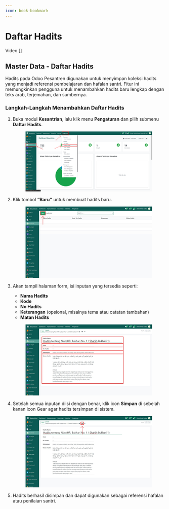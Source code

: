```yaml
---
icon: book-bookmark
---
```


# Daftar Hadits

Video \[]

## Master Data - Daftar Hadits

Hadits pada Odoo Pesantren digunakan untuk menyimpan koleksi hadits yang menjadi referensi pembelajaran dan hafalan santri. Fitur ini memungkinkan pengguna untuk menambahkan hadits baru lengkap dengan teks arab, terjemahan, dan sumbernya.

### Langkah-Langkah Menambahkan Daftar Hadits

1.  Buka modul **Kesantrian**, lalu klik menu **Pengaturan** dan pilih submenu **Daftar Hadits**.

    <figure><img src="../../../.gitbook/assets/images-141.png" alt=""><figcaption></figcaption></figure>


2.  Klik tombol **“Baru”** untuk membuat hadits baru.

    <figure><img src="../../../.gitbook/assets/images-142 (1).jpg" alt=""><figcaption></figcaption></figure>


3.  Akan tampil halaman form, isi inputan yang tersedia seperti:

    * **Nama Hadits**
    * **Kode**
    * **No Hadits**
    * **Keterangan** (opsional, misalnya tema atau catatan tambahan)
    * **Matan Hadits**

    <figure><img src="../../../.gitbook/assets/images-143.jpg" alt=""><figcaption></figcaption></figure>


4.  Setelah semua inputan diisi dengan benar, klik icon **Simpan** di sebelah kanan icon Gear agar hadits tersimpan di sistem.

    <figure><img src="../../../.gitbook/assets/images-144.jpg" alt=""><figcaption></figcaption></figure>


5. Hadits berhasil disimpan dan dapat digunakan sebagai referensi hafalan atau penilaian santri.

